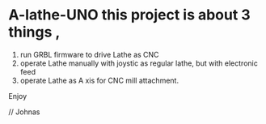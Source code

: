 # A-lathe-UNO this project is about 3 things , 
1. run GRBL firmware to drive Lathe as CNC
2. operate Lathe manually with joystic as regular lathe, but with electronic feed
3. operate Lathe as A xis for CNC mill attachment.

Enjoy 

// Johnas
